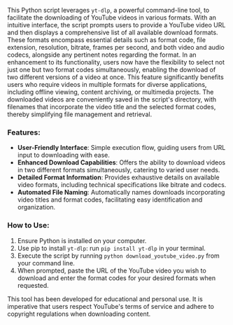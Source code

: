This Python script leverages `yt-dlp`, a powerful command-line tool, to facilitate the downloading of YouTube videos in various formats. With an intuitive interface, the script prompts users to provide a YouTube video URL and then displays a comprehensive list of all available download formats. These formats encompass essential details such as format code, file extension, resolution, bitrate, frames per second, and both video and audio codecs, alongside any pertinent notes regarding the format. In an enhancement to its functionality, users now have the flexibility to select not just one but two format codes simultaneously, enabling the download of two different versions of a video at once. This feature significantly benefits users who require videos in multiple formats for diverse applications, including offline viewing, content archiving, or multimedia projects. The downloaded videos are conveniently saved in the script's directory, with filenames that incorporate the video title and the selected format codes, thereby simplifying file management and retrieval.

### Features:
- **User-Friendly Interface**: Simple execution flow, guiding users from URL input to downloading with ease.
- **Enhanced Download Capabilities**: Offers the ability to download videos in two different formats simultaneously, catering to varied user needs.
- **Detailed Format Information**: Provides exhaustive details on available video formats, including technical specifications like bitrate and codecs.
- **Automated File Naming**: Automatically names downloads incorporating video titles and format codes, facilitating easy identification and organization.

### How to Use:
1. Ensure Python is installed on your computer.
2. Use pip to install `yt-dlp`: run `pip install yt-dlp` in your terminal.
3. Execute the script by running `python download_youtube_video.py` from your command line.
4. When prompted, paste the URL of the YouTube video you wish to download and enter the format codes for your desired formats when requested.

This tool has been developed for educational and personal use. It is imperative that users respect YouTube's terms of service and adhere to copyright regulations when downloading content.
